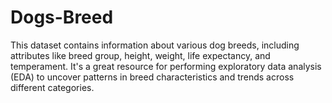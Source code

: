 # Dogs-Breed
This dataset contains information about various dog breeds, including attributes like breed group, height, weight, life expectancy, and temperament. It's a great resource for performing exploratory data analysis (EDA) to uncover patterns in breed characteristics and trends across different categories.
